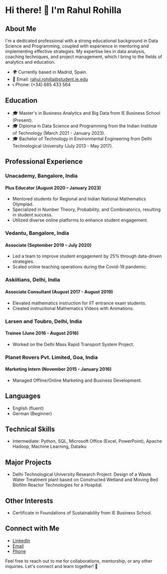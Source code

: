 # Hi there! 👋 I'm Rahul Rohilla

## About Me

I'm a dedicated professional with a strong educational background in Data Science and Programming, coupled with experience in mentoring and implementing effective strategies. My expertise lies in data analysis, coaching techniques, and project management, which I bring to the fields of analytics and education.

- 🌍 Currently based in Madrid, Spain.
- 📧 Email: rahul.rohilla@student.ie.edu
- 📞 Phone: (+34) 685 433 564

## Education

- 🎓 Master's in Business Analytics and Big Data from IE Business School (Present).
- 🎓 Diploma in Data Science and Programming from the Indian Institute of Technology (March 2021 - January 2023).
- 🎓 Bachelor of Technology in Environmental Engineering from Delhi Technological University (July 2013 - May 2017).

## Professional Experience

### Unacademy, Bangalore, India
#### Plus Educator (August 2020 – January 2023)

- Mentored students for Regional and Indian National Mathematics Olympiad.
- Specialized in Number Theory, Probability, and Combinatorics, resulting in student success.
- Utilized diverse online platforms to enhance student engagement.

### Vedantu, Bangalore, India
#### Associate (September 2019 – July 2020)

- Led a team to improve student engagement by 25% through data-driven strategies.
- Scaled online teaching operations during the Covid-19 pandemic.

### Askiitians, Delhi, India
#### Associate Consultant (August 2017 - August 2019)

- Elevated mathematics instruction for IIT entrance exam students.
- Created instructional Mathematics Videos with Animations.

### Larsen and Toubro, Delhi, India
#### Trainee (June 2016 - August 2016)

- Worked on the Delhi Mass Rapid Transport System Project.

### Planet Rovers Pvt. Limited, Goa, India
#### Marketing Intern (November 2015 - January 2016)

- Managed Offline/Online Marketing and Business Development.

## Languages

- English (fluent)
- German (Beginner)

## Technical Skills

- Intermediate: Python, SQL, Microsoft Office (Excel, PowerPoint), Apache Hadoop, Machine Learning, Dataiku

## Major Projects

- Delhi Technological University Research Project: Design of a Waste Water Treatment plant based on Constructed Wetland and Moving Bed Biofilm Reactor Technologies for a Hospital.

## Other Interests

- Certificate in Foundations of Sustainability from IE Business School.

## Connect with Me

- [LinkedIn](https://www.linkedin.com/in/rahul-rohilla)
- [Email](mailto:rahul.rohilla@student.ie.edu)
- [Phone](tel:(+34)685433564)

Feel free to reach out to me for collaborations, mentorship, or any other inquiries. Let's connect and learn together! 🚀
